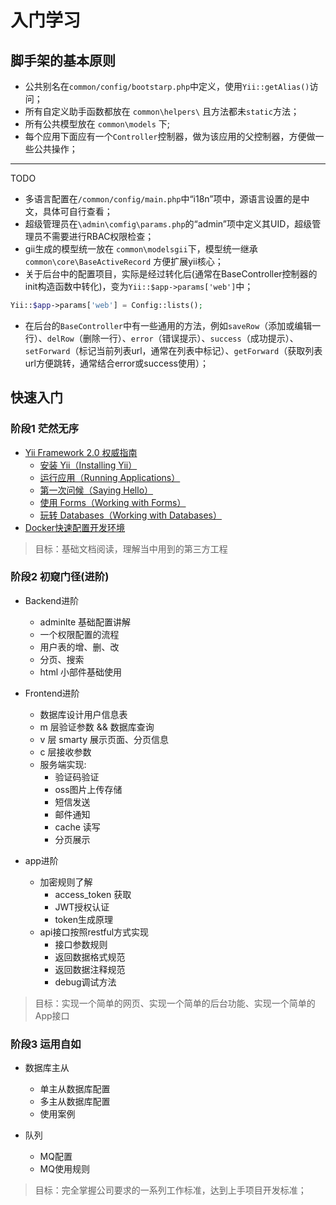 # 入门学习

## 脚手架的基本原则
* 公共别名在`common/config/bootstarp.php`中定义，使用`Yii::getAlias()`访问；
* 所有自定义助手函数都放在 `common\helpers\` 且方法都未`static`方法；
* 所有公共模型放在 `common\models` 下;
* 每个应用下面应有一个`Controller`控制器，做为该应用的父控制器，方便做一些公共操作；

-------

TODO
* 多语言配置在`/common/config/main.php`中“i18n”项中，源语言设置的是中文，具体可自行查看；
* 超级管理员在`\admin\comfig\params.php`的“admin”项中定义其UID，超级管理员不需要进行RBAC权限检查；
* gii生成的模型统一放在 `common\modelsgii`下，模型统一继承 `common\core\BaseActiveRecord` 方便扩展yii核心；
* 关于后台中的配置项目，实际是经过转化后(通常在BaseController控制器的init构造函数中转化)，变为`Yii::$app->params['web']`中；
```php
Yii::$app->params['web'] = Config::lists();
```
* 在后台的`BaseController`中有一些通用的方法，例如`saveRow`（添加或编辑一行）、`delRow`（删除一行）、`error`（错误提示）、`success`（成功提示）、`setForward`（标记当前列表url，通常在列表中标记）、`getForward`（获取列表url方便跳转，通常结合error或success使用）；


## 快速入门

### 阶段1 茫然无序
* [Yii Framework 2.0 权威指南](http://www.yiichina.com/doc/guide/2.0)
    * [安装 Yii（Installing Yii）](https://github.com/PizzaLiu/PHP-FIGhttp://www.yiichina.com/doc/guide/2.0/start-installation)
    * [运行应用（Running Applications）](http://www.yiichina.com/doc/guide/2.0/start-workflow)
    * [第一次问候（Saying Hello）](http://www.yiichina.com/doc/guide/2.0/start-hello)
    * [使用 Forms（Working with Forms）](http://www.yiichina.com/doc/guide/2.0/start-forms)
    * [玩转 Databases（Working with Databases）](http://www.yiichina.com/doc/guide/2.0/start-databases)
* [Docker快速配置开发环境](docker.md#开发环境部署)

> 目标：基础文档阅读，理解当中用到的第三方工程

### 阶段2 初窥门径(进阶)
* Backend进阶
    * adminlte 基础配置讲解
    * 一个权限配置的流程
    * 用户表的增、删、改
    * 分页、搜索
    * html 小部件基础使用

* Frontend进阶
    * 数据库设计用户信息表
    * m 层验证参数 && 数据库查询
    * v 层 smarty 展示页面、分页信息
    * c 层接收参数
    * 服务端实现:
        * 验证码验证
        * oss图片上传存储
        * 短信发送
        * 邮件通知
        * cache 读写
        * 分页展示
        
* app进阶
    * 加密规则了解
        * access_token 获取
        * JWT授权认证
        * token生成原理
    * api接口按照restful方式实现
        * 接口参数规则
        * 返回数据格式规范
        * 返回数据注释规范
        * debug调试方法
        

    
> 目标：实现一个简单的网页、实现一个简单的后台功能、实现一个简单的App接口

### 阶段3 运用自如

* 数据库主从
    * 单主从数据库配置
    * 多主从数据库配置
    * 使用案例
    
* 队列
    * MQ配置
    * MQ使用规则

> 目标：完全掌握公司要求的一系列工作标准，达到上手项目开发标准；